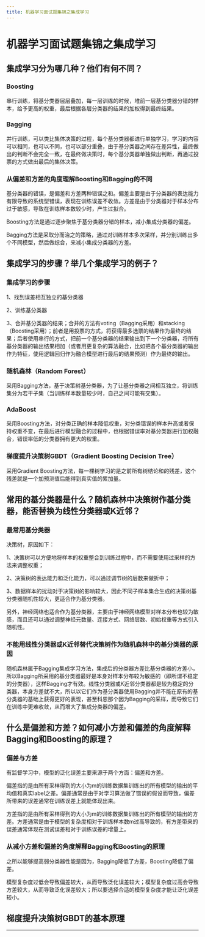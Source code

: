 ```yaml
---
title: 机器学习面试题集锦之集成学习
---
```


# 机器学习面试题集锦之集成学习

<script type="text/javascript" src="/include/head.js"></script>

## 集成学习分为哪几种？他们有何不同？

### Boosting

串行训练，将基分类器层层叠加，每一层训练的时候，堆前一层基分类器分错的样本，给予更高的权重，最后根据各层分类器的结果的加权得到最终结果。

### Bagging

并行训练，可以类比集体决策的过程，每个基分类器都进行单独学习，学习的内容可以相同，也可以不同，也可以部分重叠，由于基分类器之间存在差异性，最终做出的判断不会完全一致，在最终做决策时，每个基分类器单独做出判断，再通过投票的方式做出最后的集体决策。

### 从偏差和方差的角度理解Boosting和Bagging的不同

基分类器的错误，是偏差和方差两种错误之和。偏差主要是由于分类器的表达能力有限导致的系统型错误，表现在训练误差不收敛。方差是由于分类器对于样本分布过于敏感，导致在训练样本数较少时，产生过拟合。

Boosting方法是通过逐步聚焦于基分类器分错的样本，减小集成分类器的偏差。

Bagging方法是采取分而治之的策略，通过对训练样本多次采样，并分别训练出多个不同模型，然后做综合，来减小集成分类器的方差。

## 集成学习的步骤？举几个集成学习的例子？

### 集成学习的步骤

1、找到误差相互独立的基分类器

2、训练基分类器

3、合并基分类器的结果；合并的方法有voting（Bagging采用）和stacking（Boosting采用）；前者是用投票的方式，将获得最多选票的结果作为最终的结果；后者使用串行的方式，把前一个基分类器的结果输出到下一个分类器，将所有基分类器的输出结果相加（或者用更复杂的算法融合，比如把各个基分类器的输出作为特征，使用逻辑回归作为融合模型进行最后的结果预测）作为最终的输出。

### 随机森林（Random Forest）

采用Bagging方法，基于决策树基分类器，为了让基分类器之间相互独立，将训练集分为若干子集（当训练样本数量较少时，自己之间可能有交集）。

### AdaBoost

采用Boosting方法，对分类正确的样本降低权重，对分类错误的样本升高或者保持权重不变，在最后进行模型融合的过程中，也根据错误率对基分类器进行加权融合，错误率低的分类器拥有更大的权重。

### 梯度提升决策树GBDT（Gradient Boosting Decision Tree）

采用Gradient Boosting方法，每一棵树学习的是之前所有树结论和的残差，这个残差就是一个加预测值后能得到真实值的累加量。

## 常用的基分类器是什么？随机森林中决策树作基分类器，能否替换为线性分类器或K近邻？

### 最常用基分类器

决策树，原因如下：

1、决策树可以方便地将样本的权重整合到训练过程中，而不需要使用过采样的方法来调整权重；

2、决策树的表达能力和泛化能力，可以通过调节树的层数来做折中；

3、数据样本的扰动对于决策树的影响较大，因此不同子样本集合生成的决策树基分类器随机性较大，更适合作为基分类器。

另外，神经网络也适合作为基分类器，主要由于神经网络模型对样本分布也较为敏感，而且还可以通过调整神经元数量、连接方式、网络层数、初始权重等方式引入随机性。

### 不能用线性分类器或K近邻替代决策树作为随机森林中的基分类器的原因

随机森林属于Bagging集成学习方法，集成后的分类器方差比基分类器的方差小，所以Bagging所采用的基分类器最好是本身对样本分布较为敏感的（即所谓不稳定的分类器），这样Bagging才有效。线性分类器或K近邻分类器都是较为稳定的分类器，本身方差就不大，所以以它们作为基分类器使用Bagging并不能在原有的基分类器的基础上获得更好的表现，甚至科恩那个因为Bagging的采样，而导致它们在训练中更难收敛，从而增大了集成分类器的偏差。

## 什么是偏差和方差？如何减小方差和偏差的角度解释Bagging和Boosting的原理？

### 偏差与方差

有监督学习中，模型的泛化误差主要来源于两个方面：偏差和方差。

偏差指的是由所有采样得到的大小为m的训练数据集训练出的所有模型的输出的平均值和真实label之差。偏差通常是由于对学习算法做了错误的假设而导致，偏差所带来的误差通常在训练误差上就能体现出来。

方差指的是由所有采样得到的大小为m的训练数据集训练出的所有模型的输出的方差。方差通常是由于模型的复杂度相对于训练样本数m过高导致的，有方差带来的误差通常体现在测试误差相对于训练误差的增量上。

### 从减小方差和偏差的角度解释Bagging和Boosting的原理

之所以能够提高弱分类器性能是因为，Bagging降低了方差，Boosting降低了偏差。

模型复杂度过低会导致偏差较大，从而导致泛化误差较大；模型复杂度过高会导致方差较大，从而导致泛化误差较大；所以要选择合适的模型复杂度才能让泛化误差较小。

## 梯度提升决策树GBDT的基本原理



---

<script type="text/javascript" src="/include/tail.js"></script>
